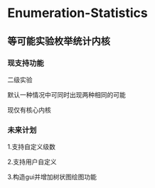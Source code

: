 # Enumeration-Statistics
## 等可能实验枚举统计内核  
### 现支持功能
二级实验

默认一种情况中可同时出现两种相同的可能

现仅有核心内核
### 未来计划
1.支持自定义级数

2.支持用户自定义

3.构造gui并增加树状图绘图功能
